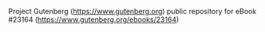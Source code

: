 Project Gutenberg (https://www.gutenberg.org) public repository for eBook #23164 (https://www.gutenberg.org/ebooks/23164)
